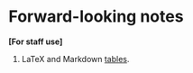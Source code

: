 # Forward-looking notes

**[For staff use]**


1. LaTeX and Markdown [tables](https://www.tablesgenerator.com/).  
